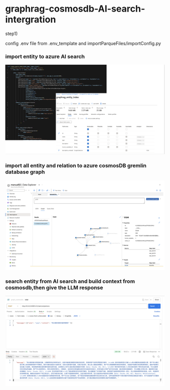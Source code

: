 # graphrag-cosmosdb-AI-search-intergration

step1) 

config .env file from .env_template and importParqueFiles/importConfig.py
### import entity to azure AI search

![entity_import2_ai_search](./images/entity_import2_ai_search.png)


### import all entity and relation to azure cosmosDB gremlin database graph

![entity_import2_cosmosdb](./images/entity_import2_cosmosdb.png)

### search entity from AI search and build context from cosmosdb,then give the LLM response

![graphrag_query_cosmosdb](./images/graphrag_query_cosmosdb.png)
